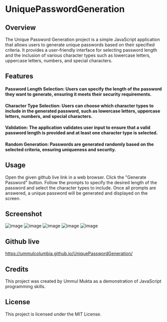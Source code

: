 # UniquePasswordGeneration
## Overview
The Unique Password Generation project is a simple JavaScript application that allows users to generate unique passwords based on their specified criteria. It provides a user-friendly interface for selecting password length and the inclusion of various character types such as lowercase letters, uppercase letters, numbers, and special characters.

## Features
#### Password Length Selection: Users can specify the length of the password they want to generate, ensuring it meets their security requirements.
#### Character Type Selection: Users can choose which character types to include in the generated password, such as lowercase letters, uppercase letters, numbers, and special characters.
#### Validation: The application validates user input to ensure that a valid password length is provided and at least one character type is selected.
#### Random Generation: Passwords are generated randomly based on the selected criteria, ensuring uniqueness and security.
## Usage
Open the given github live link in a web browser.
Click the "Generate Password" button.
Follow the prompts to specify the desired length of the password and select the character types to include.
Once all prompts are answered, a unique password will be generated and displayed on the screen.

## Screenshot
![image](https://github.com/UmmulColumbia/UniquePasswordGeneration/assets/156148729/55e68558-e82a-40e5-9ff6-19b12226a513)
![image](https://github.com/UmmulColumbia/UniquePasswordGeneration/assets/156148729/88102147-be9a-4b31-a3a8-82c6c0b8a358)
![image](https://github.com/UmmulColumbia/UniquePasswordGeneration/assets/156148729/8a62a653-cd12-41c2-a387-96d2a4395d0c)
![image](https://github.com/UmmulColumbia/UniquePasswordGeneration/assets/156148729/4a97baf3-9068-4389-bd6e-8bbdf5d5cbe2)
![image](https://github.com/UmmulColumbia/UniquePasswordGeneration/assets/156148729/80c9c276-e745-4ea0-b08e-74762c5d4a0c)

## Github live
https://ummulcolumbia.github.io/UniquePasswordGeneration/


## Credits
This project was created by Ummul Mukta as a demonstration of JavaScript programming skills.

## License
This project is licensed under the MIT License.

